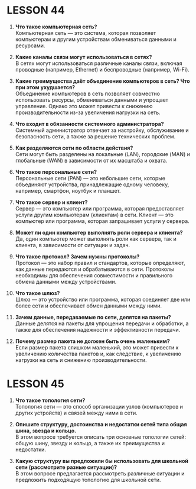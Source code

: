 # LESSON 44

1. **Что такое компьютерная сеть?**  
   Компьютерная сеть — это система, которая позволяет компьютерам и другим устройствам обмениваться данными и ресурсами.

2. **Какие каналы связи могут использоваться в сетях?**  
   В сетях могут использоваться различные каналы связи, включая проводные (например, Ethernet) и беспроводные (например, Wi-Fi).

3. **Какие преимущества даёт объединение компьютеров в сеть? Что при этом ухудшается?**  
   Объединение компьютеров в сеть позволяет совместно использовать ресурсы, обмениваться данными и упрощает управление. Однако это может привести к снижению производительности из-за увеличения нагрузки на сеть.

4. **Что входит в обязанности системного администратора?**  
   Системный администратор отвечает за настройку, обслуживание и безопасность сети, а также за решение технических проблем.

5. **Как разделяются сети по области действия?**  
   Сети могут быть разделены на локальные (LAN), городские (MAN) и глобальные (WAN) в зависимости от их масштаба и охвата.

6. **Что такое персональные сети?**  
   Персональные сети (PAN) — это небольшие сети, которые объединяют устройства, принадлежащие одному человеку, например, смартфон, ноутбук и планшет.

7. **Что такое сервер и клиент?**  
   Сервер — это компьютер или программа, которая предоставляет услуги другим компьютерам (клиентам) в сети. Клиент — это компьютер или программа, которая запрашивает услуги у сервера.

8. **Может ли один компьютер выполнять роли сервера и клиента?**  
   Да, один компьютер может выполнять роли как сервера, так и клиента, в зависимости от ситуации и задач.

9. **Что такое протокол? Зачем нужны протоколы?**  
   Протокол — это набор правил и стандартов, которые определяют, как данные передаются и обрабатываются в сети. Протоколы необходимы для обеспечения совместимости и правильного обмена данными между устройствами.

10. **Что такое шлюз?**  
    Шлюз — это устройство или программа, которая соединяет две или более сети и обеспечивает обмен данными между ними.

11. **Зачем данные, передаваемые по сети, делятся на пакеты?**  
    Данные делятся на пакеты для упрощения передачи и обработки, а также для обеспечения надежности и эффективности передачи.

12. **Почему размер пакета не должен быть очень маленьким?**  
    Если размер пакета слишком маленький, это может привести к увеличению количества пакетов и, как следствие, к увеличению нагрузки на сеть и снижению производительности.

# LESSON 45

1. **Что такое топология сети?**  
   Топология сети — это способ организации узлов (компьютеров и других устройств) и связей между ними в сети.

2. **Опишите структуру, достоинства и недостатки сетей типа общая шина, звезда и кольцо.**  
   В этом вопросе требуется описать три основные топологии сетей: общую шину, звезду и кольцо, а также их преимущества и недостатки.

3. **Какую структуру вы предложили бы использовать для школьной сети (рассмотрите разные ситуации)?**  
   В этом вопросе предлагается рассмотреть различные ситуации и предложить подходящую топологию для школьной сети.
